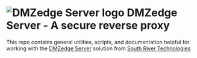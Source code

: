 # <img src="https://southrivertech.com/software/nextgen/dmzedge/dmzedge48.png" alt="DMZedge Server logo"> DMZedge Server - A secure reverse proxy</img>

This repo contains general utilities, scripts, and documentation helpful for working with the [DMZedge Server](https://www.dmzedge.com) solution from [South River Technologies](https://www.southrivertech.com)



